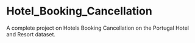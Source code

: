 # Hotel_Booking_Cancellation
A complete project on Hotels Booking Cancellation on the Portugal Hotel and Resort dataset.
